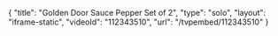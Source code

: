 {
    "title": "Golden Door Sauce   Pepper Set of 2",
    "type": "solo",
    "layout": "iframe-static",
    "videoId": "112343510",
    "url": "\/tvpembed\/112343510"
}
